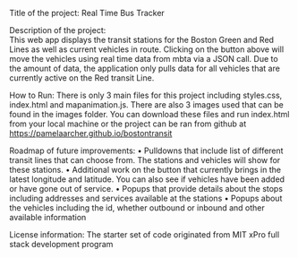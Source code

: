 Title of the project:  Real Time Bus Tracker

Description of the project:  
This web app displays the transit stations for the Boston Green and Red Lines as well as current vehicles in route.  Clicking on the button above will move the vehicles using real time data from mbta via a JSON call.  Due to the amount of data, the application only pulls data for all vehicles that are currently active on the Red transit Line.

How to Run: 
There is only 3 main files for this project including styles.css, index.html and mapanimation.js.   There are also 3 images used that can be found in the images folder.   You can download these files and run index.html from your local machine or the project can be ran from github at https://pamelaarcher.github.io/bostontransit

Roadmap of future improvements: 
•	Pulldowns that include list of different transit lines that can choose from.  The stations and vehicles will show for these stations.
•	Additional work on the button that currently brings in the latest longitude and latitude.  You can also see if vehicles have been added or have gone out of service.
•	Popups that provide details about the stops including addresses and services available at the stations
•	Popups about the vehicles including the id, whether outbound or inbound and other available information

License information: 
The starter set of code originated from MIT xPro full stack development program
